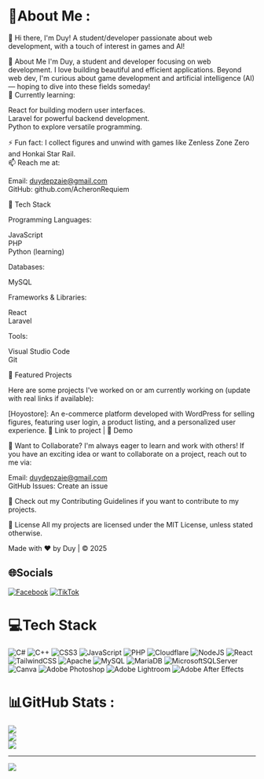 # 💫About Me :
👋 Hi there, I'm Duy!
A student/developer passionate about web development, with a touch of interest in games and AI!

📖 About Me
I'm Duy, a student and developer focusing on web development. I love building beautiful and efficient applications. Beyond web dev, I'm curious about game development and artificial intelligence (AI) — hoping to dive into these fields someday!  
🌱 Currently learning:  

React for building modern user interfaces.  
Laravel for powerful backend development.  
Python to explore versatile programming.

⚡ Fun fact: I collect figures and unwind with games like Zenless Zone Zero and Honkai Star Rail.  
📫 Reach me at:  

Email: duydepzaie@gmail.com  
GitHub: github.com/AcheronRequiem


🔧 Tech Stack

Programming Languages:  

JavaScript  
PHP  
Python (learning)


Databases:  

MySQL


Frameworks & Libraries:  

React  
Laravel


Tools:  

Visual Studio Code  
Git




🚀 Featured Projects

Here are some projects I've worked on or am currently working on (update with real links if available):

[Hoyostore]: An e-commerce platform developed with WordPress for selling figures, featuring user login, a product listing, and a personalized user experience. 🔗 Link to project | 🌟 Demo

🤝 Want to Collaborate?
I'm always eager to learn and work with others! If you have an exciting idea or want to collaborate on a project, reach out to me via:  

Email: duydepzaie@gmail.com  
GitHub Issues: Create an issue

📜 Check out my Contributing Guidelines if you want to contribute to my projects.

📄 License
All my projects are licensed under the MIT License, unless stated otherwise.


  Made with ❤️ by Duy | © 2025
  
    
  
  
    
  


## 🌐Socials
[![Facebook](https://img.shields.io/badge/Facebook-%231877F2.svg?logo=Facebook&logoColor=white)](https://www.facebook.com/nguyen.duy.53378/) [![TikTok](https://img.shields.io/badge/TikTok-%23000000.svg?logo=TikTok&logoColor=white)](https://tiktok.com/@Fugue) 

# 💻Tech Stack
![C#](https://img.shields.io/badge/c%23-%23239120.svg?style=for-the-badge&logo=c-sharp&logoColor=white) ![C++](https://img.shields.io/badge/c++-%2300599C.svg?style=for-the-badge&logo=c%2B%2B&logoColor=white) ![CSS3](https://img.shields.io/badge/css3-%231572B6.svg?style=for-the-badge&logo=css3&logoColor=white) ![JavaScript](https://img.shields.io/badge/javascript-%23323330.svg?style=for-the-badge&logo=javascript&logoColor=%23F7DF1E) ![PHP](https://img.shields.io/badge/php-%23777BB4.svg?style=for-the-badge&logo=php&logoColor=white) ![Cloudflare](https://img.shields.io/badge/Cloudflare-F38020?style=for-the-badge&logo=Cloudflare&logoColor=white) ![NodeJS](https://img.shields.io/badge/node.js-6DA55F?style=for-the-badge&logo=node.js&logoColor=white) ![React](https://img.shields.io/badge/react-%2320232a.svg?style=for-the-badge&logo=react&logoColor=%2361DAFB) ![TailwindCSS](https://img.shields.io/badge/tailwindcss-%2338B2AC.svg?style=for-the-badge&logo=tailwind-css&logoColor=white) ![Apache](https://img.shields.io/badge/apache-%23D42029.svg?style=for-the-badge&logo=apache&logoColor=white) ![MySQL](https://img.shields.io/badge/mysql-%2300f.svg?style=for-the-badge&logo=mysql&logoColor=white) ![MariaDB](https://img.shields.io/badge/MariaDB-003545?style=for-the-badge&logo=mariadb&logoColor=white) ![MicrosoftSQLServer](https://img.shields.io/badge/Microsoft%20SQL%20Sever-CC2927?style=for-the-badge&logo=microsoft%20sql%20server&logoColor=white) ![Canva](https://img.shields.io/badge/Canva-%2300C4CC.svg?style=for-the-badge&logo=Canva&logoColor=white) ![Adobe Photoshop](https://img.shields.io/badge/adobephotoshop-%2331A8FF.svg?style=for-the-badge&logo=adobephotoshop&logoColor=white) ![Adobe Lightroom](https://img.shields.io/badge/Adobe%20Lightroom-31A8FF.svg?style=for-the-badge&logo=Adobe%20Lightroom&logoColor=white) ![Adobe After Effects](https://img.shields.io/badge/Adobe%20After%20Effects-9999FF.svg?style=for-the-badge&logo=Adobe%20After%20Effects&logoColor=white)
# 📊GitHub Stats :
![](https://github-readme-stats.vercel.app/api?username=AcheronRequiem&theme=radical&hide_border=false&include_all_commits=false&count_private=false)<br/>
![](https://github-readme-streak-stats.herokuapp.com/?user=AcheronRequiem&theme=radical&hide_border=false)<br/>
![](https://github-readme-stats.vercel.app/api/top-langs/?username=AcheronRequiem&theme=radical&hide_border=false&include_all_commits=false&count_private=false&layout=compact)

---
[![](https://visitcount.itsvg.in/api?id=AcheronRequiem&icon=0&color=0)](https://visitcount.itsvg.in)
